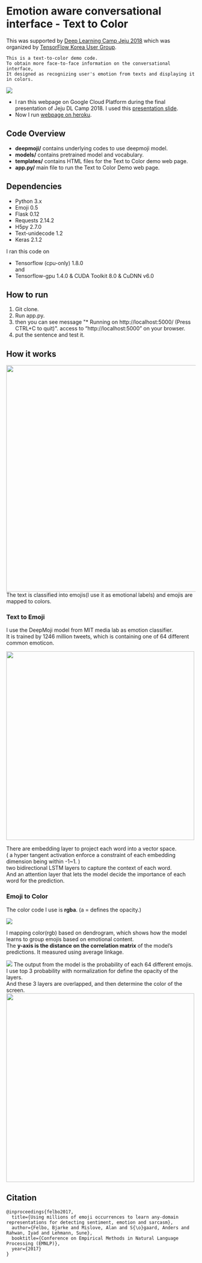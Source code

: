 # Emotion aware conversational interface - Text to Color
This was supported by [Deep Learning Camp Jeju 2018](http://jeju.dlcamp.org/2018/) which was organized by [TensorFlow Korea User Group](https://facebook.com/groups/TensorFlowKR/).


    This is a text-to-color demo code.
    To obtain more face-to-face information on the conversational interface,
    It designed as recognizing user's emotion from texts and displaying it in colors. 



<img src="https://github.com/minh364/jejuDLcamp_emotion/blob/master/docs/image/1.gif"/>

- I ran this webpage on Google Cloud Platform during the final presentation of Jeju DL Camp 2018. I used this [presentation slide](https://docs.google.com/presentation/d/1KhDNmQDuvWiQ2-A3REiayisGM00CDjCrDB54-qLaIUw/edit?usp=sharing/).
- Now I run [webpage on heroku](https://text-to-color.herokuapp.com/).



## Code Overview

- **deepmoji/**
  contains underlying codes to use deepmoji model.
- **models/**
  contains pretrained model and vocabulary.
- **templates/**
  contains HTML files for the Text to Color demo web page.
- **app.py/**
  main file to run the Text to Color Demo web page.

  
## Dependencies

- Python 3.x
- Emoji 0.5
- Flask 0.12
- Requests 2.14.2
- H5py 2.7.0
- Text-unidecode 1.2
- Keras 2.1.2

I ran this code on
-  Tensorflow (cpu-only) 1.8.0
<br/>and 
- Tensorflow-gpu 1.4.0 & CUDA Toolkit 8.0 & CuDNN v6.0

## How to run

1. Git clone.
2. Run app.py.
3. then you can see message "* Running on http://localhost:5000/ (Press CTRL+C to quit)". access to “http://localhost:5000” on your browser.
4. put the sentence and test it.

## How it works
<img src="https://github.com/minh364/jejuDLcamp_emotion/blob/master/docs/image/2.png" width="600" />
The text is classified into emojis(I use it as emotional labels) and emojis are mapped to colors.

### Text to Emoji

I use the DeepMoji model from MIT media lab as emotion classifier.<br/>
It is trained by 1246 million tweets, which is containing one of 64 different common emoticon.<br/>

<img src="https://github.com/minh364/jejuDLcamp_emotion/blob/master/docs/image/3.png" width="500" />

There are embedding layer to project each word into a vector space. <br/>
( a hyper tangent activation enforce a constraint of each embedding dimension being within -1~1. )<br/>
two bidirectional LSTM layers to capture the context of each word.<br/>
And an attention layer that lets the model decide the importance of each word for the prediction.<br/>


### Emoji to Color

The color code I use is **rgba**. (a = defines the opacity.)<br/>

<img src="https://github.com/minh364/jejuDLcamp_emotion/blob/master/docs/image/4.png"/>

I mapping color(rgb) based on dendrogram, which shows how the model learns to group emojis based on emotional content.<br/> 
The **y-axis is the distance on the correlation matrix** of the model’s predictions. It measured using average linkage.<br/>


<img src="https://github.com/minh364/jejuDLcamp_emotion/blob/master/docs/image/array.png" />
The output from the model is the probability of each 64 different emojis.<br/>
I use top 3 probability with normalization for define the opacity of the layers.<br/>
And these 3 layers are overlapped, and then determine the color of the screen.<br/>
<img src="https://github.com/minh364/jejuDLcamp_emotion/blob/master/docs/image/5.png" width="500" />

## Citation
```
@inproceedings{felbo2017,
  title={Using millions of emoji occurrences to learn any-domain representations for detecting sentiment, emotion and sarcasm},
  author={Felbo, Bjarke and Mislove, Alan and S{\o}gaard, Anders and Rahwan, Iyad and Lehmann, Sune},
  booktitle={Conference on Empirical Methods in Natural Language Processing (EMNLP)},
  year={2017}
}
```
